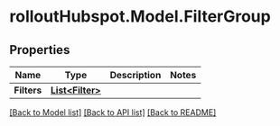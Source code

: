 # rolloutHubspot.Model.FilterGroup

## Properties

Name | Type | Description | Notes
------------ | ------------- | ------------- | -------------
**Filters** | [**List&lt;Filter&gt;**](Filter.md) |  | 

[[Back to Model list]](../README.md#documentation-for-models) [[Back to API list]](../README.md#documentation-for-api-endpoints) [[Back to README]](../README.md)

